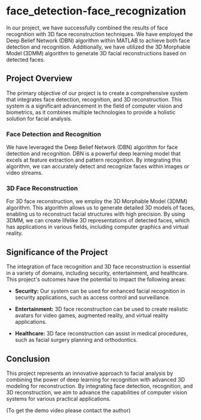 # face_detection-face_recognization
In our project, we have successfully combined the results of face recognition with 3D face reconstruction techniques. We have employed the Deep Belief Network (DBN) algorithm within MATLAB to achieve both face detection and recognition. Additionally, we have utilized the 3D Morphable Model (3DMM) algorithm to generate 3D facial reconstructions based on detected faces.

## Project Overview

The primary objective of our project is to create a comprehensive system that integrates face detection, recognition, and 3D reconstruction. This system is a significant advancement in the field of computer vision and biometrics, as it combines multiple technologies to provide a holistic solution for facial analysis.

### Face Detection and Recognition

We have leveraged the Deep Belief Network (DBN) algorithm for face detection and recognition. DBN is a powerful deep learning model that excels at feature extraction and pattern recognition. By integrating this algorithm, we can accurately detect and recognize faces within images or video streams.

### 3D Face Reconstruction

For 3D face reconstruction, we employ the 3D Morphable Model (3DMM) algorithm. This algorithm allows us to generate detailed 3D models of faces, enabling us to reconstruct facial structures with high precision. By using 3DMM, we can create lifelike 3D representations of detected faces, which has applications in various fields, including computer graphics and virtual reality.

## Significance of the Project

The integration of face recognition and 3D face reconstruction is essential in a variety of domains, including security, entertainment, and healthcare. This project's outcomes have the potential to impact the following areas:

- **Security:** Our system can be used for enhanced facial recognition in security applications, such as access control and surveillance.

- **Entertainment:** 3D face reconstruction can be used to create realistic avatars for video games, augmented reality, and virtual reality applications.

- **Healthcare:** 3D face reconstruction can assist in medical procedures, such as facial surgery planning and orthodontics.

## Conclusion

This project represents an innovative approach to facial analysis by combining the power of deep learning for recognition with advanced 3D modeling for reconstruction. By integrating face detection, recognition, and 3D reconstruction, we aim to advance the capabilities of computer vision systems for various practical applications.

(To get the demo video please contact the author)

